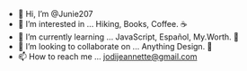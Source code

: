 - 👋 Hi, I’m @Junie207
- 👀 I’m interested in ...
 Hiking, 
 Books,
 Coffee. ☕️
- 🌱 I’m currently learning ...
 JavaScript,
 Español,
 My.Worth. 💪
- 💞️ I’m looking to collaborate on ...
 Anything Design. 💬
- 📫 How to reach me ...
 jodijeannette@gmail.com

<!---
Junie207/Junie207 is a ✨ special ✨ repository because its `README.md` (this file) appears on your GitHub profile.
You can click the Preview link to take a look at your changes.
--->
